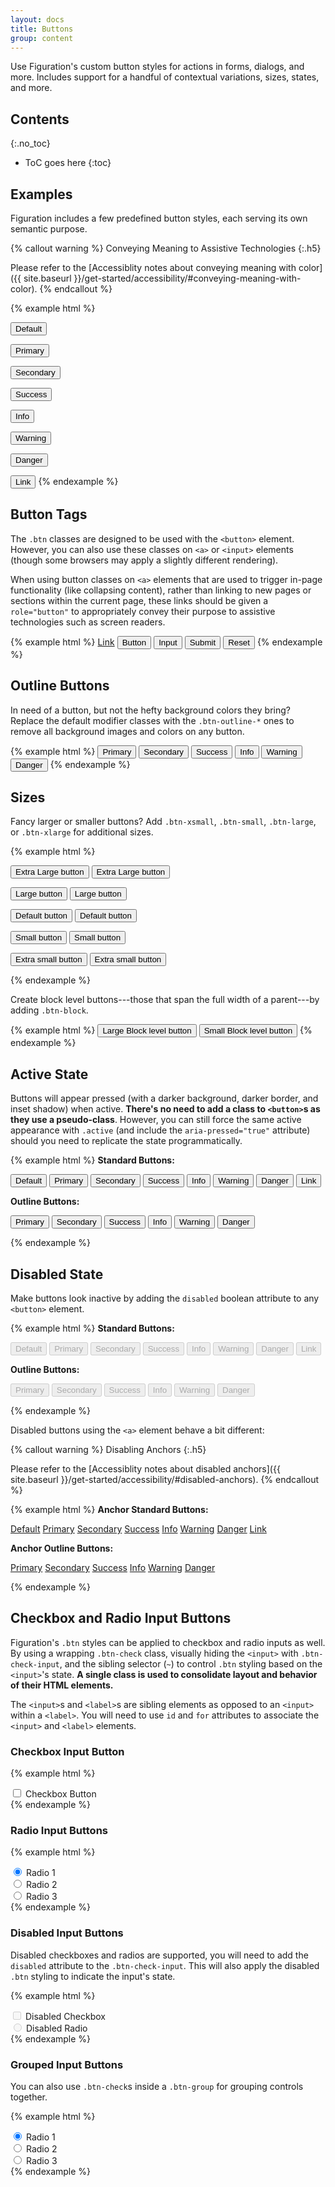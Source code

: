 ```yaml
---
layout: docs
title: Buttons
group: content
---
```


Use Figuration's custom button styles for actions in forms, dialogs, and more. Includes support for a handful of contextual variations, sizes, states, and more.

## Contents
{:.no_toc}

* ToC goes here
{:toc}

## Examples

Figuration includes a few predefined button styles, each serving its own semantic purpose.

{% callout warning %}
Conveying Meaning to Assistive Technologies
{:.h5}

Please refer to the [Accessiblity notes about conveying meaning with color]({{ site.baseurl }}/get-started/accessibility/#conveying-meaning-with-color).
{% endcallout %}

{% example html %}
<!-- Base button style -->
<button type="button" class="btn">Default</button>

<!-- Provides extra visual weight and identifies the primary action in a set of buttons -->
<button type="button" class="btn btn-primary">Primary</button>

<!-- Secondary button context-->
<button type="button" class="btn btn-secondary">Secondary</button>

<!-- Indicates a successful or positive action -->
<button type="button" class="btn btn-success">Success</button>

<!-- Contextual button for informational alert messages -->
<button type="button" class="btn btn-info">Info</button>

<!-- Indicates caution should be taken with this action -->
<button type="button" class="btn btn-warning">Warning</button>

<!-- Indicates a dangerous or potentially negative action -->
<button type="button" class="btn btn-danger">Danger</button>

<!-- Deemphasize a button by making it look like a link while maintaining button behavior -->
<button type="button" class="btn btn-link">Link</button>
{% endexample %}

## Button Tags

The `.btn` classes are designed to be used with the `<button>` element. However, you can also use these classes on `<a>` or `<input>` elements (though some browsers may apply a slightly different rendering).

When using button classes on `<a>` elements that are used to trigger in-page functionality (like collapsing content), rather than linking to new pages or sections within the current page, these links should be given a `role="button"` to appropriately convey their purpose to assistive technologies such as screen readers.

{% example html %}
<a class="btn btn-primary" href="#" role="button">Link</a>
<button class="btn btn-primary" type="submit">Button</button>
<input class="btn btn-primary" type="button" value="Input">
<input class="btn btn-primary" type="submit" value="Submit">
<input class="btn btn-primary" type="reset" value="Reset">
{% endexample %}

## Outline Buttons

In need of a button, but not the hefty background colors they bring? Replace the default modifier classes with the `.btn-outline-*` ones to remove all background images and colors on any button.

{% example html %}
<button type="button" class="btn btn-outline-primary">Primary</button>
<button type="button" class="btn btn-outline-secondary">Secondary</button>
<button type="button" class="btn btn-outline-success">Success</button>
<button type="button" class="btn btn-outline-info">Info</button>
<button type="button" class="btn btn-outline-warning">Warning</button>
<button type="button" class="btn btn-outline-danger">Danger</button>
{% endexample %}


## Sizes

Fancy larger or smaller buttons? Add `.btn-xsmall`, `.btn-small`, `.btn-large`, or `.btn-xlarge` for additional sizes.

{% example html %}
<p>
  <button type="button" class="btn btn-primary btn-xlarge">Extra Large button</button>
  <button type="button" class="btn btn-xlarge">Extra Large button</button>
</p>
<p>
  <button type="button" class="btn btn-primary btn-large">Large button</button>
  <button type="button" class="btn btn-large">Large button</button>
</p>
<p>
  <button type="button" class="btn btn-primary">Default button</button>
  <button type="button" class="btn">Default button</button>
</p>
<p>
  <button type="button" class="btn btn-primary btn-small">Small button</button>
  <button type="button" class="btn btn-small">Small button</button>
</p>
<p>
  <button type="button" class="btn btn-primary btn-xsmall">Extra small button</button>
  <button type="button" class="btn btn-xsmall">Extra small button</button>
</p>
{% endexample %}

Create block level buttons---those that span the full width of a parent---by adding `.btn-block`.

{% example html %}
<button type="button" class="btn btn-primary btn-large btn-block">Large Block level button</button>
<button type="button" class="btn btn-success btn-small btn-block">Small Block level button</button>
{% endexample %}

## Active State

Buttons will appear pressed (with a darker background, darker border, and inset shadow) when active. **There's no need to add a class to `<button>`s as they use a pseudo-class**. However, you can still force the same active appearance with `.active` (and include the <code>aria-pressed="true"</code> attribute) should you need to replicate the state programmatically.

{% example html %}
<strong>Standard Buttons:</strong>
<p>
<button type="button" class="btn active">Default</button>
<button type="button" class="btn btn-primary active">Primary</button>
<button type="button" class="btn btn-secondary active">Secondary</button>
<button type="button" class="btn btn-success active">Success</button>
<button type="button" class="btn btn-info active">Info</button>
<button type="button" class="btn btn-warning active">Warning</button>
<button type="button" class="btn btn-danger active">Danger</button>
<button type="button" class="btn btn-link active">Link</button>
</p>

<strong>Outline Buttons:</strong>
<p>
<button type="button" class="btn btn-outline-primary active">Primary</button>
<button type="button" class="btn btn-outline-secondary active">Secondary</button>
<button type="button" class="btn btn-outline-success active">Success</button>
<button type="button" class="btn btn-outline-info active">Info</button>
<button type="button" class="btn btn-outline-warning active">Warning</button>
<button type="button" class="btn btn-outline-danger active">Danger</button>
</p>
{% endexample %}

## Disabled State

Make buttons look inactive by adding the `disabled` boolean attribute to any `<button>` element.

{% example html %}
<strong>Standard Buttons:</strong>
<p>
<button type="button" class="btn" disabled>Default</button>
<button type="button" class="btn btn-primary" disabled>Primary</button>
<button type="button" class="btn btn-secondary" disabled>Secondary</button>
<button type="button" class="btn btn-success" disabled>Success</button>
<button type="button" class="btn btn-info" disabled>Info</button>
<button type="button" class="btn btn-warning" disabled>Warning</button>
<button type="button" class="btn btn-danger" disabled>Danger</button>
<button type="button" class="btn btn-link" disabled>Link</button>
</p>

<strong>Outline Buttons:</strong>
<p>
<button type="button" class="btn btn-outline-primary" disabled>Primary</button>
<button type="button" class="btn btn-outline-secondary" disabled>Secondary</button>
<button type="button" class="btn btn-outline-success" disabled>Success</button>
<button type="button" class="btn btn-outline-info" disabled>Info</button>
<button type="button" class="btn btn-outline-warning" disabled>Warning</button>
<button type="button" class="btn btn-outline-danger" disabled>Danger</button>
</p>
{% endexample %}

Disabled buttons using the `<a>` element behave a bit different:

{% callout warning %}
Disabling Anchors
{:.h5}

Please refer to the [Accessiblity notes about disabled anchors]({{ site.baseurl }}/get-started/accessibility/#disabled-anchors).
{% endcallout %}

{% example html %}
<strong>Anchor Standard Buttons:</strong>
<p>
<a href="#" role="button" class="btn disabled" aria-disabled="true">Default</a>
<a href="#" role="button" class="btn btn-primary disabled" aria-disabled="true">Primary</a>
<a href="#" role="button" class="btn btn-secondary disabled" aria-disabled="true">Secondary</a>
<a href="#" role="button" class="btn btn-success disabled" aria-disabled="true">Success</a>
<a href="#" role="button" class="btn btn-info disabled" aria-disabled="true">Info</a>
<a href="#" role="button" class="btn btn-warning disabled" aria-disabled="true">Warning</a>
<a href="#" role="button" class="btn btn-danger disabled" aria-disabled="true">Danger</a>
<a href="#" role="button" class="btn btn-link disabled" aria-disabled="true">Link</a>
</p>

<strong>Anchor Outline Buttons:</strong>
<p>
<a href="#" role="button" class="btn btn-outline-primary disabled" aria-disabled="true">Primary</a>
<a href="#" role="button" class="btn btn-outline-secondary disabled" aria-disabled="true">Secondary</a>
<a href="#" role="button" class="btn btn-outline-success disabled" aria-disabled="true">Success</a>
<a href="#" role="button" class="btn btn-outline-info disabled" aria-disabled="true">Info</a>
<a href="#" role="button" class="btn btn-outline-warning disabled" aria-disabled="true">Warning</a>
<a href="#" role="button" class="btn btn-outline-danger disabled" aria-disabled="true">Danger</a>
</p>
{% endexample %}

## Checkbox and Radio Input Buttons

Figuration's `.btn` styles can be applied to checkbox and radio inputs as well. By using a wrapping `.btn-check` class, visually hiding the `<input>` with `.btn-check-input`, and the sibling selector (`~`) to control `.btn` styling based on the `<input>`'s state.
**A single class is used to consolidate layout and behavior of their HTML elements.**

The `<input>`s and `<label>`s are sibling elements as opposed to an `<input>` within a `<label>`. You will need to use `id` and `for` attributes to associate the `<input>` and `<label>` elements.

### Checkbox Input Button

{% example html %}
<div class="btn-check">
    <input id="checkbox0" type="checkbox" class="btn-check-input">
    <label for="checkbox0" class="btn">Checkbox Button</label>
</div>
{% endexample %}

### Radio Input Buttons

{% example html %}
<div class="btn-check">
    <input id="radio0-0" type="radio" name="radio0" class="btn-check-input" checked>
    <label for="radio0-0" class="btn">Radio 1</label>
</div>
<div class="btn-check">
    <input id="radio0-1" type="radio" name="radio0" class="btn-check-input">
    <label for="radio0-1" class="btn">Radio 2</label>
</div>
<div class="btn-check">
    <input id="radio0-2" type="radio" name="radio0" class="btn-check-input">
    <label for="radio0-2" class="btn">Radio 3</label>
</div>
{% endexample %}

### Disabled Input Buttons

Disabled checkboxes and radios are supported, you will need to add the `disabled` attribute to the `.btn-check-input`. This will also apply the disabled `.btn` styling to indicate the input's state.

{% example html %}
<div class="btn-check">
    <input id="checkbox1" type="checkbox" class="btn-check-input" disabled>
    <label for="checkbox1" class="btn">Disabled Checkbox</label>
</div>

<div class="btn-check">
    <input id="radio1-0" type="radio" name="radio1" class="btn-check-input" disabled>
    <label for="radio1-0" class="btn">Disabled Radio</label>
</div>
{% endexample %}

### Grouped Input Buttons

You can also use `.btn-check`s inside a `.btn-group` for grouping controls together.

{% example html %}
<div class="btn-group">
    <div class="btn-check">
        <input id="radio2-0" type="radio" name="radio2" class="btn-check-input" checked>
        <label for="radio2-0" class="btn btn-outline-info">Radio 1</label>
    </div>
    <div class="btn-check">
        <input id="radio2-1" type="radio" name="radio2" class="btn-check-input">
        <label for="radio2-1" class="btn btn-outline-info">Radio 2</label>
    </div>
    <div class="btn-check">
        <input id="radio2-2" type="radio" name="radio2" class="btn-check-input">
        <label for="radio2-2" class="btn btn-outline-info">Radio 3</label>
    </div>
</div>
{% endexample %}

